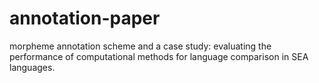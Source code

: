 # annotation-paper
morpheme annotation scheme and a case study: evaluating the performance of computational methods for language comparison in SEA languages. 
